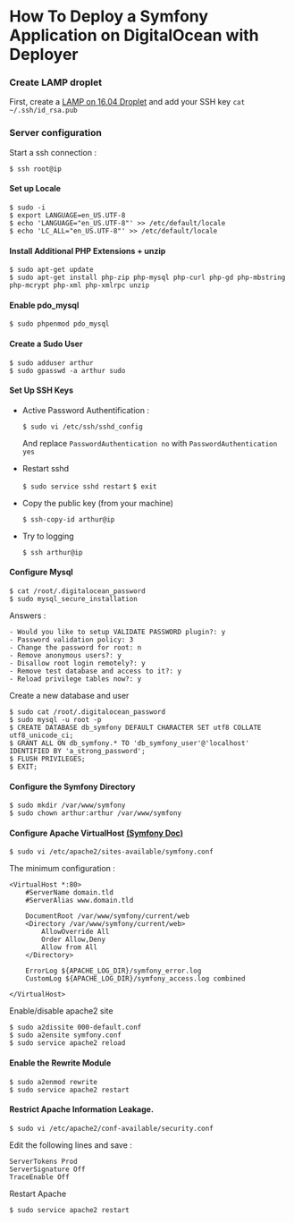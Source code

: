 How To Deploy a Symfony Application on DigitalOcean with Deployer
=================================================================


### Create LAMP droplet

First, create a [LAMP on 16.04 Droplet](https://www.digitalocean.com/products/one-click-apps/lamp/)
and add your SSH key `cat ~/.ssh/id_rsa.pub`

### Server configuration

Start a ssh connection :

    $ ssh root@ip

#### Set up Locale
   
    $ sudo -i 
    $ export LANGUAGE=en_US.UTF-8
    $ echo 'LANGUAGE="en_US.UTF-8"' >> /etc/default/locale
    $ echo 'LC_ALL="en_US.UTF-8"' >> /etc/default/locale
    
#### Install Additional PHP Extensions + unzip

    $ sudo apt-get update
    $ sudo apt-get install php-zip php-mysql php-curl php-gd php-mbstring php-mcrypt php-xml php-xmlrpc unzip
    
#### Enable pdo_mysql
 
    $ sudo phpenmod pdo_mysql


#### Create a Sudo User

    $ sudo adduser arthur
    $ sudo gpasswd -a arthur sudo
    
#### Set Up SSH Keys
   
- Active Password Authentification :

    `$ sudo vi /etc/ssh/sshd_config`
    
    And replace `PasswordAuthentication no` with `PasswordAuthentication yes`
    
- Restart sshd    
            
    `$ sudo service sshd restart`
    `$ exit`

- Copy the public key (from your machine)

    `$ ssh-copy-id arthur@ip`
    
- Try to logging

    `$ ssh arthur@ip` 
    
  
#### Configure Mysql


    $ cat /root/.digitalocean_password
    $ sudo mysql_secure_installation
    
Answers :
    
    - Would you like to setup VALIDATE PASSWORD plugin?: y
    - Password validation policy: 3
    - Change the password for root: n
    - Remove anonymous users?: y
    - Disallow root login remotely?: y
    - Remove test database and access to it?: y
    - Reload privilege tables now?: y
 
Create a new database and user

    $ sudo cat /root/.digitalocean_password   
    $ sudo mysql -u root -p
    $ CREATE DATABASE db_symfony DEFAULT CHARACTER SET utf8 COLLATE utf8_unicode_ci;
    $ GRANT ALL ON db_symfony.* TO 'db_symfony_user'@'localhost' IDENTIFIED BY 'a_strong_password';
    $ FLUSH PRIVILEGES;
    $ EXIT;
  
#### Configure the Symfony Directory
 
    $ sudo mkdir /var/www/symfony
    $ sudo chown arthur:arthur /var/www/symfony


#### Configure Apache VirtualHost [(Symfony Doc)](http://symfony.com/doc/current/setup/web_server_configuration.html)


    $ sudo vi /etc/apache2/sites-available/symfony.conf

The minimum configuration : 
    
    <VirtualHost *:80>
        #ServerName domain.tld
        #ServerAlias www.domain.tld
    
        DocumentRoot /var/www/symfony/current/web
        <Directory /var/www/symfony/current/web>
            AllowOverride All
            Order Allow,Deny
            Allow from All
        </Directory>
        
        ErrorLog ${APACHE_LOG_DIR}/symfony_error.log
        CustomLog ${APACHE_LOG_DIR}/symfony_access.log combined        

    </VirtualHost>
          
Enable/disable apache2 site 
         
    $ sudo a2dissite 000-default.conf
    $ sudo a2ensite symfony.conf
    $ sudo service apache2 reload 
    
#### Enable the Rewrite Module
 
    $ sudo a2enmod rewrite
    $ sudo service apache2 restart
   
   
#### Restrict Apache Information Leakage.

    $ sudo vi /etc/apache2/conf-available/security.conf    
    
Edit the following lines and save :
        
    ServerTokens Prod
    ServerSignature Off
    TraceEnable Off
    
Restart Apache

    $ sudo service apache2 restart